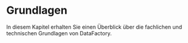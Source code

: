 # Grundlagen

In diesem Kapitel erhalten Sie einen Überblick über die fachlichen und technischen Grundlagen von DataFactory.